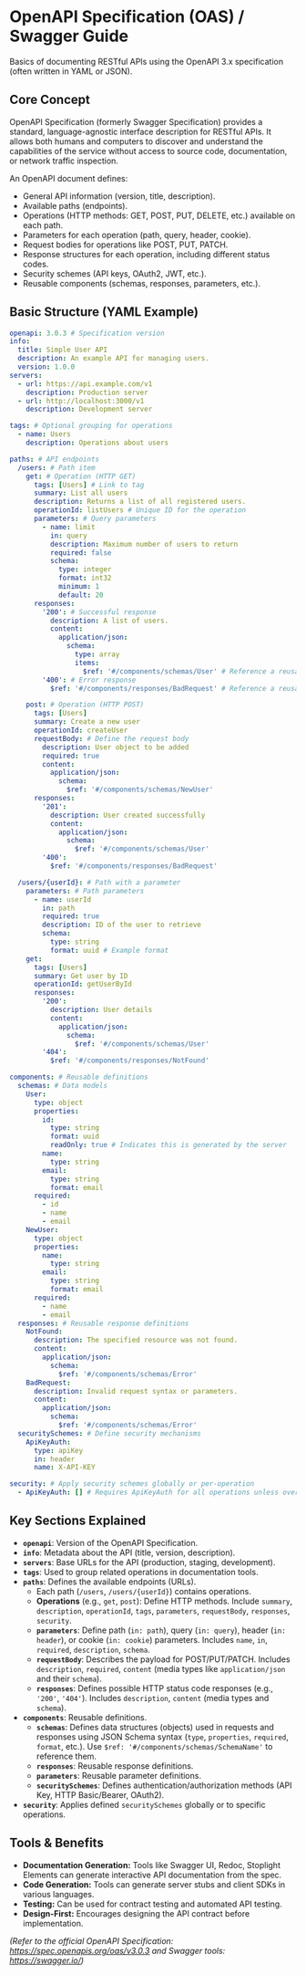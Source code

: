 # OpenAPI Specification (OAS) / Swagger Guide

Basics of documenting RESTful APIs using the OpenAPI 3.x specification (often written in YAML or JSON).

## Core Concept

OpenAPI Specification (formerly Swagger Specification) provides a standard, language-agnostic interface description for RESTful APIs. It allows both humans and computers to discover and understand the capabilities of the service without access to source code, documentation, or network traffic inspection.

An OpenAPI document defines:
*   General API information (version, title, description).
*   Available paths (endpoints).
*   Operations (HTTP methods: GET, POST, PUT, DELETE, etc.) available on each path.
*   Parameters for each operation (path, query, header, cookie).
*   Request bodies for operations like POST, PUT, PATCH.
*   Response structures for each operation, including different status codes.
*   Security schemes (API keys, OAuth2, JWT, etc.).
*   Reusable components (schemas, responses, parameters, etc.).

## Basic Structure (YAML Example)

```yaml
openapi: 3.0.3 # Specification version
info:
  title: Simple User API
  description: An example API for managing users.
  version: 1.0.0
servers:
  - url: https://api.example.com/v1
    description: Production server
  - url: http://localhost:3000/v1
    description: Development server

tags: # Optional grouping for operations
  - name: Users
    description: Operations about users

paths: # API endpoints
  /users: # Path item
    get: # Operation (HTTP GET)
      tags: [Users] # Link to tag
      summary: List all users
      description: Returns a list of all registered users.
      operationId: listUsers # Unique ID for the operation
      parameters: # Query parameters
        - name: limit
          in: query
          description: Maximum number of users to return
          required: false
          schema:
            type: integer
            format: int32
            minimum: 1
            default: 20
      responses:
        '200': # Successful response
          description: A list of users.
          content:
            application/json:
              schema:
                type: array
                items:
                  $ref: '#/components/schemas/User' # Reference a reusable schema
        '400': # Error response
          $ref: '#/components/responses/BadRequest' # Reference a reusable response

    post: # Operation (HTTP POST)
      tags: [Users]
      summary: Create a new user
      operationId: createUser
      requestBody: # Define the request body
        description: User object to be added
        required: true
        content:
          application/json:
            schema:
              $ref: '#/components/schemas/NewUser'
      responses:
        '201':
          description: User created successfully
          content:
            application/json:
              schema:
                $ref: '#/components/schemas/User'
        '400':
          $ref: '#/components/responses/BadRequest'

  /users/{userId}: # Path with a parameter
    parameters: # Path parameters
      - name: userId
        in: path
        required: true
        description: ID of the user to retrieve
        schema:
          type: string
          format: uuid # Example format
    get:
      tags: [Users]
      summary: Get user by ID
      operationId: getUserById
      responses:
        '200':
          description: User details
          content:
            application/json:
              schema:
                $ref: '#/components/schemas/User'
        '404':
          $ref: '#/components/responses/NotFound'

components: # Reusable definitions
  schemas: # Data models
    User:
      type: object
      properties:
        id:
          type: string
          format: uuid
          readOnly: true # Indicates this is generated by the server
        name:
          type: string
        email:
          type: string
          format: email
      required:
        - id
        - name
        - email
    NewUser:
      type: object
      properties:
        name:
          type: string
        email:
          type: string
          format: email
      required:
        - name
        - email
  responses: # Reusable response definitions
    NotFound:
      description: The specified resource was not found.
      content:
        application/json:
          schema:
            $ref: '#/components/schemas/Error'
    BadRequest:
      description: Invalid request syntax or parameters.
      content:
        application/json:
          schema:
            $ref: '#/components/schemas/Error'
  securitySchemes: # Define security mechanisms
    ApiKeyAuth:
      type: apiKey
      in: header
      name: X-API-KEY

security: # Apply security schemes globally or per-operation
  - ApiKeyAuth: [] # Requires ApiKeyAuth for all operations unless overridden

```

## Key Sections Explained

*   **`openapi`**: Version of the OpenAPI Specification.
*   **`info`**: Metadata about the API (title, version, description).
*   **`servers`**: Base URLs for the API (production, staging, development).
*   **`tags`**: Used to group related operations in documentation tools.
*   **`paths`**: Defines the available endpoints (URLs).
    *   Each path (`/users`, `/users/{userId}`) contains operations.
    *   **Operations** (e.g., `get`, `post`): Define HTTP methods. Include `summary`, `description`, `operationId`, `tags`, `parameters`, `requestBody`, `responses`, `security`.
    *   **`parameters`**: Define path (`in: path`), query (`in: query`), header (`in: header`), or cookie (`in: cookie`) parameters. Includes `name`, `in`, `required`, `description`, `schema`.
    *   **`requestBody`**: Describes the payload for POST/PUT/PATCH. Includes `description`, `required`, `content` (media types like `application/json` and their `schema`).
    *   **`responses`**: Defines possible HTTP status code responses (e.g., `'200'`, `'404'`). Includes `description`, `content` (media types and `schema`).
*   **`components`**: Reusable definitions.
    *   **`schemas`**: Defines data structures (objects) used in requests and responses using JSON Schema syntax (`type`, `properties`, `required`, `format`, etc.). Use `$ref: '#/components/schemas/SchemaName'` to reference them.
    *   **`responses`**: Reusable response definitions.
    *   **`parameters`**: Reusable parameter definitions.
    *   **`securitySchemes`**: Defines authentication/authorization methods (API Key, HTTP Basic/Bearer, OAuth2).
*   **`security`**: Applies defined `securitySchemes` globally or to specific operations.

## Tools & Benefits

*   **Documentation Generation:** Tools like Swagger UI, Redoc, Stoplight Elements can generate interactive API documentation from the spec.
*   **Code Generation:** Tools can generate server stubs and client SDKs in various languages.
*   **Testing:** Can be used for contract testing and automated API testing.
*   **Design-First:** Encourages designing the API contract before implementation.

*(Refer to the official OpenAPI Specification: https://spec.openapis.org/oas/v3.0.3 and Swagger tools: https://swagger.io/)*